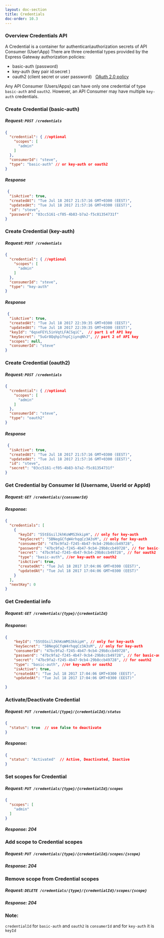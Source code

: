 ```yaml
---
layout: doc-section
title: Credentials
doc-order: 10.3
---
```


### Overview Credentials API
A Credential is a container for authentican\authorization secrets of API Consumer (User\App)
There are three credential types provided by the Express Gateway authorization policies:
- basic-auth (password)
- key-auth (key pair id:secret )
- oauth2 (client secret or user password)    &nbsp; [OAuth 2.0 policy](../../policies/oauth2)

Any API Consumer (Users/Apps) can have only one credential of type `basic-auth` and `oauth2`. However, an API Consumer may have multiple `key-auth` credentials.

### Create Credential (basic-auth)
##### Request: `POST /credentials`
```json
{
  "credential": { //optional
    "scopes": [
      "admin"
    ]
  },
  "consumerId": "steve",
  "type": "basic-auth" // or key-auth or oauth2
}
```
##### Response 
```json
 {
  "isActive": true,
  "createdAt": "Tue Jul 18 2017 21:57:16 GMT+0300 (EEST)",
  "updatedAt": "Tue Jul 18 2017 21:57:16 GMT+0300 (EEST)",
  "id": "steve",
  "password": "03cc5161-cf05-4b83-b7a2-f5c81354731f"
}
```

### Create Credential (key-auth)
##### Request: `POST /credentials`
```json
{
  "credential": { //optional
    "scopes": [
      "admin"
    ]
  },
  "consumerId": "steve",
  "type": "key-auth" 
}
```
##### Response 
```json
 {
  "isActive": true,
  "createdAt": "Tue Jul 18 2017 22:39:35 GMT+0300 (EEST)",
  "updatedAt": "Tue Jul 18 2017 22:39:35 GMT+0300 (EEST)",
  "keyId": "6qseFEYL5inVqtLFACSqiC",  // part 1 of API key
  "keySecret": "5uGr8Qqhp1fnpCjiynqNhJ", // part 2 of API key
  "scopes": null,
  "consumerId": "steve"
}
```

### Create Credential (oauth2)
##### Request: `POST /credentials`
```json
{
  "credential": { //optional
    "scopes": [
      "admin"
    ]
  },
  "consumerId": "steve",
  "type": "oauth2" 
}
```
##### Response 
```json
 {
  "isActive": true,
  "createdAt": "Tue Jul 18 2017 21:57:16 GMT+0300 (EEST)",
  "updatedAt": "Tue Jul 18 2017 21:57:16 GMT+0300 (EEST)",
  "id": "steve",
  "secret": "03cc5161-cf05-4b83-b7a2-f5c81354731f"
}
```

### Get Credential by Consumer Id (Username, UserId or AppId)
##### Request: `GET /credentials/{consumerId}`

##### Response:
```json
{
  "credentials": [
    {
      "keyId": "55tEGsilJkhKoWMS3kkipH", // only for key-auth 
      "keySecret": "5BNegGCfqW4rhqqCz3A3sM", // only for key-auth
      "consumerId": "47bc9fa2-f245-4b47-9cb4-29b8ccb49728",
      "password": "47bc9fa2-f245-4b47-9cb4-29b8ccb49728", // for basic-auth
      "secret": "47bc9fa2-f245-4b47-9cb4-29b8ccb49728", // for oauth2
      "type": "basic-auth", //or key-auth or oauth2
      "isActive": true,
      "createdAt": "Tue Jul 18 2017 17:04:06 GMT+0300 (EEST)",
      "updatedAt": "Tue Jul 18 2017 17:04:06 GMT+0300 (EEST)"
    }
  ],
  "nextKey": 0
}
```

### Get Credential info 
##### Request: `GET /credentials/{type}/{credentialId}`

##### Response:
```json
{
    "keyId": "55tEGsilJkhKoWMS3kkipH", // only for key-auth 
    "keySecret": "5BNegGCfqW4rhqqCz3A3sM", // only for key-auth
    "consumerId": "47bc9fa2-f245-4b47-9cb4-29b8ccb49728",
    "password": "47bc9fa2-f245-4b47-9cb4-29b8ccb49728", // for basic-auth
    "secret": "47bc9fa2-f245-4b47-9cb4-29b8ccb49728", // for oauth2
    "type": "basic-auth", //or key-auth or oauth2
    "isActive": true,
    "createdAt": "Tue Jul 18 2017 17:04:06 GMT+0300 (EEST)",
    "updatedAt": "Tue Jul 18 2017 17:04:06 GMT+0300 (EEST)"
    
}
```

### Activate/Deactivate Credential
##### Request: `PUT /credential/{type}/{credentialId}/status`
```json
{
  "status": true  // use false to deactivate
}  
```

##### Response:
```json
{
  "status": "Activated"  // Active, Deactivated, Inactive
}
```


### Set scopes for Credential 
##### Request: `PUT /credentials/{type}/{credentialId}/scopes`
```json
{
  "scopes": [
    "admin"
  ] 
}
```
##### Response: 204

### Add scope to Credential scopes 
##### Request: `PUT /credentials/{type}/{credentialId}/scopes/{scope}`
##### Response: 204

### Remove scope from Credential scopes 
##### Request: `DELETE /credentials/{type}/{credentialId}/scopes/{scope}`
##### Response: 204

### Note: 
`credentialId` for `basic-auth` and `oauth2` is `consumerId` and for `key-auth` it is `keyId`
